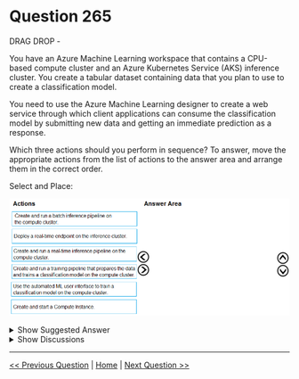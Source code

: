 # Question 265

DRAG DROP -

You have an Azure Machine Learning workspace that contains a CPU-based compute cluster and an Azure Kubernetes Service (AKS) inference cluster. You create a tabular dataset containing data that you plan to use to create a classification model.

You need to use the Azure Machine Learning designer to create a web service through which client applications can consume the classification model by submitting new data and getting an immediate prediction as a response.

Which three actions should you perform in sequence? To answer, move the appropriate actions from the list of actions to the answer area and arrange them in the correct order.

Select and Place:

![Question Image](../images/q265_q_0028800001.png)

<details>
  <summary>Show Suggested Answer</summary>

<img src="../images/q265_ans_0_image610.png" alt="Answer Image"><br>

</details>

<details>
  <summary>Show Discussions</summary>

<blockquote><p><strong>kty</strong> <code>(Sun 19 Sep 2021 06:26)</code> - <em>Upvotes: 96</em></p><p>Create and run a training pipeline..
Create and run a real-time inference pipeline..
Deploy a real-time endpoint..</p></blockquote>
<blockquote><p><strong>Matt2000</strong> <code>(Mon 29 Jul 2024 09:40)</code> - <em>Upvotes: 1</em></p><p>Here is a reference: https://learn.microsoft.com/en-us/azure/machine-learning/tutorial-designer-automobile-price-deploy?view=azureml-api-1</p></blockquote>
<blockquote><p><strong>kail85</strong> <code>(Mon 03 Jan 2022 01:16)</code> - <em>Upvotes: 5</em></p><p>Wrong. Suggested answer is correct. You will need to create a compute instance (most likely with GPU) to launch a pipeline. Besides, what&#x27;s the point doing &#x27;Create and run a real-time inference pipeline&#x27; after a model is trained?</p></blockquote>
<blockquote><p><strong>trickerk</strong> <code>(Tue 25 Jan 2022 07:17)</code> - <em>Upvotes: 4</em></p><p>I don&#x27;t know... how to create a Web Service without deploy a real-time endpoint to consume its resources?
I believe the @kty answer is correct.</p></blockquote>
<blockquote><p><strong>Enno4Certs</strong> <code>(Tue 07 Jun 2022 04:07)</code> - <em>Upvotes: 1</em></p><p>Because you need to deploy an API service with the model.</p></blockquote>
<blockquote><p><strong>rgdk</strong> <code>(Sun 03 Jul 2022 12:50)</code> - <em>Upvotes: 6</em></p><p>the compute instance already exists so no need to re-create one</p></blockquote>
<blockquote><p><strong>slash_nyk</strong> <code>(Sun 16 Jan 2022 10:54)</code> - <em>Upvotes: 1</em></p><p>correct ..</p></blockquote>
<blockquote><p><strong>hendriktytgatpwc</strong> <code>(Tue 14 Sep 2021 09:06)</code> - <em>Upvotes: 17</em></p><p>Why create another compute instance? (it clearly states that he already has one)
I would remove that and move everything up and add the deploy the end point
https://docs.microsoft.com/en-us/azure/machine-learning/tutorial-designer-automobile-price-deploy</p></blockquote>
<blockquote><p><strong>jiglesia22</strong> <code>(Tue 21 Sep 2021 14:28)</code> - <em>Upvotes: 5</em></p><p>In fact, the second Answer clearly says a computer cluster is gonna be used, so no need of Create and Start a new Compute Instance:
Create and run a training pipeline that prepares the data and trains a classification model on the compute cluster.

And whatsmore, you must &quot;Deploy a real-time endpoint&quot; or otherwise you are not complying with the requirement of the question.</p></blockquote>

<blockquote><p><strong>BleadFast</strong> <code>(Wed 15 Sep 2021 07:44)</code> - <em>Upvotes: 2</em></p><p>I Agree</p></blockquote>
<blockquote><p><strong>AkashV</strong> <code>(Sun 06 Feb 2022 16:44)</code> - <em>Upvotes: 2</em></p><p>You need a compute instance to create, run and publish the pipeline for training the model.</p></blockquote>
<blockquote><p><strong>haby</strong> <code>(Tue 18 Jun 2024 13:33)</code> - <em>Upvotes: 1</em></p><p>D-C-B is correct for me. We can use pre-built compute cluster to run AML Designer, so no need to create a new compute instance.</p></blockquote>
<blockquote><p><strong>phdykd</strong> <code>(Sun 21 Jan 2024 17:00)</code> - <em>Upvotes: 2</em></p><p>The correct sequence of actions for creating a web service to consume the classification model would be:

D-Create and run a training pipeline that prepares the data and trains a classification model on the compute cluster.
First, you need to use the data in your tabular dataset to train a classification model. This is done on your compute cluster and involves creating a pipeline that prepares the data for machine learning and then trains the model.
C-Create and run a real-time inference pipeline on the compute cluster.
After your model is trained, you need to create an inference pipeline. This pipeline will take new data, run it through your model, and output the model&#x27;s prediction. Since you want the client applications to get an immediate response, you should use a real-time inference pipeline.
B-Deploy a real-time endpoint on the inference cluster.
After your inference pipeline is created, you deploy it as a web service on the AKS inference cluster. This endpoint will allow client applications to send new data and receive predictions in real-time.</p></blockquote>

<blockquote><p><strong>phdykd</strong> <code>(Mon 21 Aug 2023 19:39)</code> - <em>Upvotes: 1</em></p><p>The correct sequence of actions to use the Azure Machine Learning designer to create a web service for a classification model would be:
Create and run a training pipeline that prepares the data and trains a classification model on the computer cluster.
Use the automated ML user interface to train a classification model on the compute cluster.
Create and run a real-time inference pipeline on the compute cluster.
Deploy a real-time endpoint on the inference cluster.
The actions &quot;Create and start a Compute Instance&quot; and &quot;Create and run a batch inference pipeline on the compute cluster&quot; are not necessary for creating a web service to consume a classification model.</p></blockquote>
<blockquote><p><strong>AlexZenMaster</strong> <code>(Sat 10 Feb 2024 04:31)</code> - <em>Upvotes: 1</em></p><p>It says to use the designer, so why AutoML?</p></blockquote>
<blockquote><p><strong>therealola</strong> <code>(Sun 18 Dec 2022 02:47)</code> - <em>Upvotes: 2</em></p><p>Similar question on exam 18-06-22</p></blockquote>
<blockquote><p><strong>AjoseO</strong> <code>(Fri 19 Aug 2022 11:42)</code> - <em>Upvotes: 1</em></p><p>Question says workspace that contains a CPU-based compute cluster, so we don&#x27;t need to create a Compute Instance.

Questions says need to use the Azure Machine Learning designer to create a web service.

-&gt; Use the Automated ML user interference pipeline
-&gt; create and run a real-time inference pipeline on the computer cluster
-&gt; deploy a real-time endpoint on the inference cluster</p></blockquote>

<blockquote><p><strong>TheCyanideLancer</strong> <code>(Fri 15 Jul 2022 04:44)</code> - <em>Upvotes: 1</em></p><p>Given answer is wrong, you definitely need to deploy the model to consume it. We can run the pipeline on a compute cluster as well, I do not see a need to create and start a compute Instance again.</p></blockquote>
<blockquote><p><strong>dija123</strong> <code>(Tue 14 Jun 2022 08:20)</code> - <em>Upvotes: 2</em></p><p>Create and run a training pipeline 
Create and run a real-time inference pipeline.
Deploy a real-time endpoint.</p></blockquote>
<blockquote><p><strong>dija123</strong> <code>(Tue 07 Jun 2022 18:52)</code> - <em>Upvotes: 1</em></p><p>we do not need a compute instance, we already have CPU-based compute cluster, I agree with the answer of @kty
Create and run a training pipeline
Create and run a real-time inference pipeline.
Deploy a real-time endpoint.</p></blockquote>
<blockquote><p><strong>kisskeo</strong> <code>(Sat 09 Apr 2022 21:45)</code> - <em>Upvotes: 3</em></p><p>On Exam 01 Oct 2021</p></blockquote>
<blockquote><p><strong>RyanTsai</strong> <code>(Fri 18 Mar 2022 10:48)</code> - <em>Upvotes: 1</em></p><p>Create and start a compute instance
-&gt; create and run a real-time inference pipeline on the computer cluster
-&gt; deploy a real-time endpoint on the inference cluster</p></blockquote>
<blockquote><p><strong>ljljljlj</strong> <code>(Tue 11 Jan 2022 15:12)</code> - <em>Upvotes: 3</em></p><p>On exam 2021/7/10</p></blockquote>

</details>

---

[<< Previous Question](question_264.md) | [Home](/index.md) | [Next Question >>](question_266.md)
